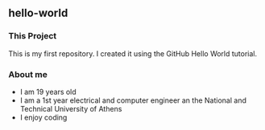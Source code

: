 ## hello-world
### This Project
This is my first repository. I created it using the GitHub Hello World tutorial.


### About me
- I am 19 years old
- I am a 1st year electrical and computer engineer an the National and Technical University of Athens
- I enjoy coding
